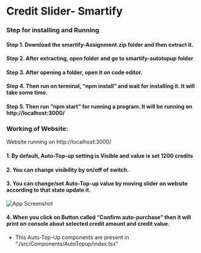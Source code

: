 
# Credit Slider- Smartify

### Step for installing and Running
#### Step 1.	Download the smartify-Assignment.zip folder and then extract it.
#### Step 2.	After extracting, open folder and go to smartify-autotopup folder
#### Step 3.	After opening a folder, open it on code editor.
#### Step 4.	Then run on terminal, “npm install” and wait for installing it. It will take some time.
#### Step 5.	Then run “npm start” for running a program. It will be running on http://localhost:3000/
 


### Working of Website: 
Website running on http://localhost:3000/ 
#### 1.	By default, Auto-Top-up setting is Visible and value is set 1200 credits
#### 2.	You can change visibility by on/off of switch. 
#### 3.	You can change/set Auto-Top-up value by moving slider on website according to that state update it.
![App Screenshot](https://res.cloudinary.com/dhyw7q9nz/image/upload/v1714815645/lbut84hhogbeeopfhhe3.png)
 
#### 4.	When you click on Button called “Confirm auto-purchase” then it will print on console about selected credit amount and credit value.
*   This Auto-Top-Up components are present in “./src/Components/AutoTopup/index.tsx”
